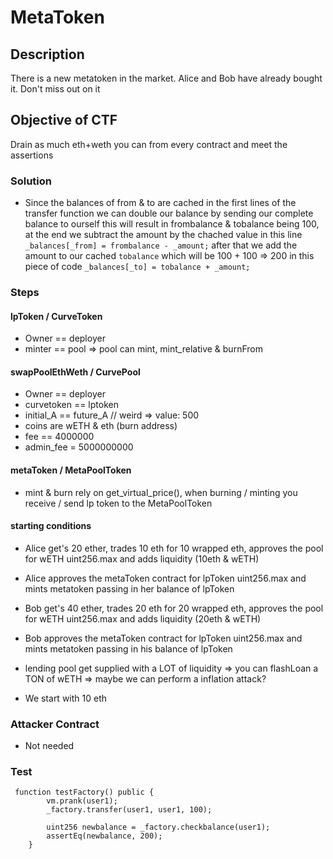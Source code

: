 # MetaToken

## Description

There is a new metatoken in the market. Alice and Bob have already bought it. Don't miss out on it

## Objective of CTF

Drain as much eth+weth you can from every contract and meet the assertions

### Solution

- Since the balances of from & to are cached in the first lines of the transfer function we can double our balance by sending our complete balance to ourself this will result in frombalance & tobalance being 100, at the end we subtract the amount by the chached value in this line `_balances[_from] = frombalance - _amount;` after that we add the amount to our cached `tobalance` which will be 100 + 100 => 200 in this piece of code `_balances[_to] = tobalance + _amount;`

### Steps

#### lpToken / CurveToken

- Owner == deployer
- minter == pool => pool can mint, mint_relative & burnFrom

#### swapPoolEthWeth / CurvePool

- Owner == deployer
- curvetoken == lptoken
- initial_A == future_A // weird => value: 500
- coins are wETH & eth (burn address)
- fee == 4000000
- admin_fee = 5000000000

#### metaToken / MetaPoolToken

- mint & burn rely on get_virtual_price(), when burning / minting you receive / send lp token to the MetaPoolToken

#### starting conditions

- Alice get's 20 ether, trades 10 eth for 10 wrapped eth, approves the pool for wETH uint256.max and adds liquidity (10eth & wETH)
- Alice approves the metaToken contract for lpToken uint256.max and mints metatoken passing in her balance of lpToken

- Bob get's 40 ether, trades 20 eth for 20 wrapped eth, approves the pool for wETH uint256.max and adds liquidity (20eth & wETH)
- Bob approves the metaToken contract for lpToken uint256.max and mints metatoken passing in his balance of lpToken

- lending pool get supplied with a LOT of liquidity => you can flashLoan a TON of wETH => maybe we can perform a inflation attack?

- We start with 10 eth

### Attacker Contract

- Not needed

### Test

```solidity
 function testFactory() public {
        vm.prank(user1);
        _factory.transfer(user1, user1, 100);

        uint256 newbalance = _factory.checkbalance(user1);
        assertEq(newbalance, 200);
    }
```
